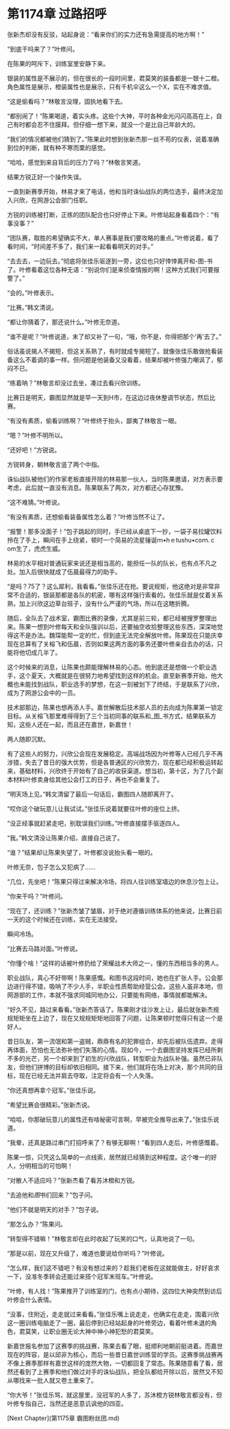 # 第1174章 过路招呼

张新杰却没有反驳，站起身说：“看来你们的实力还有急需提高的地方啊！”

“到底干吗来了？”叶修问。

在陈果的呵斥下，训练室里安静下来。

银装的属性是不展示的，但在很长的一段时间里，君莫笑的装备都是一银十二橙。角色属性是展示，橙装属性也是展示，只有千机伞这么一个X，实在不难求值。

“这是偷看吗？”林敬言没理，固执地看下去。

“都别闹了！”陈果喝道，着实头疼。这些个大神，平时各种金光闪闪高高在上，自己有时都会忍不住膜拜。但仔细一想下来，就没一个是比自己年龄大的。

“我们的情况都被他们猜到了。”陈果此时想到张新杰那一丝不苟的仪表，说着准确到位的判断，就有种不寒而栗的感觉。

“哈哈，感觉到来自背后的压力了吗？”林敬言笑道。

结果方锐正好一个操作失误。

一直到新赛季开始，林易才来了电话，他和当时诛仙战队的两位选手，最终决定加入兴欣，在网游公会部门任职。

方锐的训练被打断，正练的团队配合也只好停止下来。叶修站起身看着四个：“有事没事？”

“团队赛，取胜的希望确实不大，单人赛事是我们要攻略的重点。”叶修说着，看了看时间，“时间差不多了，我们来一起看看明天的对手。”

“去去去，一边玩去。”彻底将张佳乐驱逐到一旁，这位也只好悻悻离开和-图-书了。叶修看着这位各种无语：“别说你们是来侦查情报的啊！这种方式我们可要报警了。”

“会的。”叶修表示。

“比赛。”韩文清说。

“都让你猜着了，那还说什么。”叶修无奈道。

“谁不是呢？”叶修说道，末了却又补了一句，“哦，你不是，你得把那个‘再’去了。”

俗话虽说揭人不揭短，但这关系熟了，有时就成专揭短了。就像张佳乐敢做抢看装备这么不着调的事一样。但问题是他装备又没看着，结果却被叶修强力嘲讽了，郁闷不已。

“练着呐？”林敬言却没过去坐，凑过去看兴欣训练。

比赛日是明天，霸图显然就是早一天到H市，在这边过夜休整调节状态，然后比赛。

“有没有素质，偷看训练啊？”叶修终于抬头，鄙夷了林敬言一眼。

“嗯？”叶修不明所以。

“还好吧！”方锐说。

方锐转身，朝林敬言竖了两个中指。

诛仙战队被他们的作家老板直接开除的林易那一伙人，当时陈果邀请，对方表示要考虑，此后就一直没有消息。陈果联系了两次，对方都还心存犹豫。

“这不难猜。”叶修说。

“有没有素质，还想偷看装备属性怎么着？”叶修当然不让了。

“报警！那多没面子！”包子跳起的同时，手已经从桌底下一抄，一袋子易拉罐饮料拎在了手上，瞬间在手上绕紧，顿时一个简易的流星锤诞ｍ•hｅtushu•coｍ.ｃom生了，虎虎生威。

林易的水平相对普通玩家来说还是相当高的，能担任一队的队长，也有点不凡之处。加入后很快就成了伍晨最得力的助手。

“是吗？75了？这么犀利，我看看。”张佳乐还在抢。要说规矩，他这绝对是非常非常不合适的，银装那都是各队的机密，哪有这样强行索看的。张佳乐就是仗着关系熟，加上兴欣这边草台班子，没有什么严谨的气场，所以在这瞎折腾。

随后，全队去了战术室，霸图比赛的录像，尤其是前三轮，都已经被搜罗整理出来。陈果一想到叶修每天和全队强训以后，还要抽空收拾整理这些东西，深深地觉得这不是办法。魏琛能帮一定的忙，但到底无法完全解放叶修。陈果现在只能庆幸现在总算有了关榕飞和伍晨，否则如果这两方面的事务还要叶修亲自去办的话，只能将他切成几半了。

这个时候来的消息，让陈果也颇能理解林易的心态。他到底还是想做一个职业选手，这个夏天，大概就是在很努力地希望找到这样的机会。直至新赛季开始，他大概也未能找到战队，职业选手的梦想，在这一刻被划下了终结，于是联系了兴欣，成为了网游公会中的一员。

技术部那边，陈果也想再添人手。嘉世解散后技术部人员的去向成为陈果第一锁定目标。从关榕飞那里难得得到了三个当初同事的联系和_图_书方式，结果联系方知，这些人还在一起，而且还在嘉世，新嘉世！

两人随即沉默。

有了这些人的努力，兴欣公会现在发展稳定。高端战场因为叶修等人已经几乎不再涉猎，失去了昔日的强大优势，但是各普通区的兴欣势力，现在都已经积极运转起来，基础材料，兴欣终于开始有了自己的收获渠道。想当初，第十区，为了几个副本材料叶修卖身给其他公会打工的日子，再也不会重复了。

“明天场上见。”韩文清留了最后一句话后，霸图四人随即离开了。

“哎你这个破玩意儿让我试试。”张佳乐说着就要往叶修的座位上挤。

“没正经事就赶紧走吧，别耽误我们训练。”叶修直接摆手驱逐四人。

“我。”韩文清没让陈果介绍，直接自己说了。

“谁？”结果却让陈果失望了，叶修都没说抬头看一眼的。

叶修无奈，包子怎么又犯病了……

“几位，先坐吧！”陈果只得过来解决冷场，将四人往训练室墙边的休息沙包上让。

“你来干吗？”叶修问。

“现在了，还训练？”张新杰皱了皱眉，对于绝对遵循训练体系的他来说，比赛日前一天的这个时候还在训练，实在无法接受。

瞬间冷场。

“比赛去马路对面。”叶修说。

“你懂个啥！”这样的话被叶修扔给了荣耀战术大师之一，懂的东西相当多的男人。

职业战队，真心不好带啊！陈果感慨。和图书这段时间，她也在扩张人手。公会那边进行得不错，吸呐了不少人手，半职业性质帮助经营公会。这些人虽非本地，但网游部的工作，本就不强求同城同地办公，只要能有网络，事情就都能解决。

“好久不见，路过来看看。”张新杰答话了。陈果刚才往沙发上让，最后就张新杰规规矩矩坐在上边了，现在又规规矩矩地回答了问题，让陈果顿时觉得只有这一个是好人。

昔日队友，第一流氓和第一盗贼，鼎鼎有名的犯罪组合，却先后被队伍遗弃。走得再体面，恐怕也无法弥补他们失落的心情。现如今，一个去霸图坚持发挥已经所剩不多的光芒，另一个却来到了初生的兴欣战队，转型职业为战队补强。虽然已非队友，但他们拼博的目标却依旧相同。接下来，他们就将在场上对决，那个共同的目标，现在已经无法并肩去夺取，注定将会有一个人失落。

“你还真想再拿个冠军。”张佳乐说。

“希望比赛会很精彩。”张新杰说。

“哈哈，你那破玩意儿的属性还有啥秘密可言啊，早被完全推导出来了。”张佳乐说道。

“我晕，还真是路过串门打招呼来了？有够无聊啊！”看到四人走后，叶修感慨着。

陈果一惊，只凭这么简单的一点线索，居然就已经猜到这种程度。这个唯一的好人，分明相当的可怕啊！

“对散人不适应吗？”张新杰看了看苏沐橙和方锐。

“去追他和*图*书们回来？”包子问。

“他们不就是明天的对手？”包子说。

“那怎么办？”陈果问。

“转型得不错嘛！”林敬言却在此时收起了玩笑的口气，认真地说了一句。

“那是以前，现在又升级了，难道也要说给你听吗？”叶修说。

“怎么样，我们这不错吧？有没有想过来的？趁我们老板在这就能做主，好好哀求一下，没准冬季转会还能过来搭个冠军末班车。”叶修说。

“叶修，有人找！”陈果推开了训练室的门，也有点小期待，这四位大神突然到访后叶修会什么表情。

“没事，住附近，走走就过来看看。”张佳乐嘴上说走走，也确实在走走，围着兴欣这一圈训练电脑走了一圈，最后停到已经站起身的叶修旁边，看着叶修未退的角色，君莫笑，让职业圈无论大神中神小神犯愁的君莫笑。

新嘉世报名参加了这赛季的挑战赛，陈果去看了眼，挺顺利地朝前挺进着。而嘉世现在的阵容，是以邱非为核心，而后一些昔日嘉世训练营的学员。这赛季挑战赛再不像上赛季那样有嘉世这样的庞然大物，一切都回复了常态。陈果随意看了看，居然还看到了上赛季和他们做过对手的诛仙战队，把全队都给开除以后，居然又不知从哪找来一批人就又卷土重来了。

“你大爷！”张佳乐骂，就这屋里，没冠军的人多了，苏沐橙方锐林敬言都没有，但叶修专指自己，当然还是恶意讥讽他的四亚。



[Next Chapter](第1175章 霸图粉丝团.md)